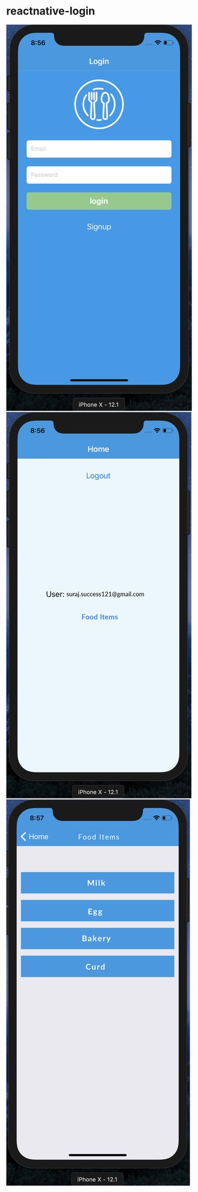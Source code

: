 # reactnative-login
![](https://github.com/surajme/reactnative-login/blob/master/screenshot/1.jpg)
![](https://github.com/surajme/reactnative-login/blob/master/screenshot/2.jpg)
![](https://github.com/surajme/reactnative-login/blob/master/screenshot/3.jpg)
